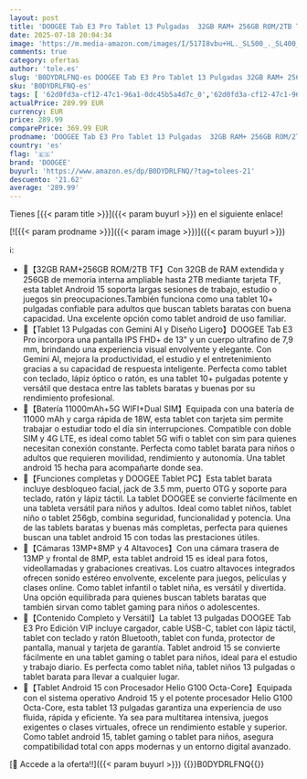```yaml
---
layout: post
title: 'DOOGEE Tab E3 Pro Tablet 13 Pulgadas  32GB RAM+ 256GB ROM/2TB Tablet Android 15 con Teclado y Lápiz  Gaming Tablets Octa Core 11000mAh Helio G100  4G Dual SIM+WiFi 5G/13MP+8MP/GPS/Face ID/4 Altavoces'
date: 2025-07-18 20:04:34
image: 'https://m.media-amazon.com/images/I/517I8vbu+HL._SL500_._SL400_.jpg'
comments: true
category: ofertas
author: 'tole.es'
slug: 'B0DYDRLFNQ-es DOOGEE Tab E3 Pro Tablet 13 Pulgadas 32GB RAM+ 256GB...'
sku: 'B0DYDRLFNQ-es'
tags: [ '62d0fd3a-cf12-47c1-96a1-0dc45b5a4d7c_0','62d0fd3a-cf12-47c1-96a1-0dc45b5a4d7c_4501','Arborist Merchandising Root','Informática','Self Service','Special Features Stores','Tablets','Vuelta al cole: Informática','android','doogee','🇪🇸', ]
actualPrice: 289.99 EUR
currency: EUR
price: 289.99
comparePrice: 369.99 EUR
prodname: 'DOOGEE Tab E3 Pro Tablet 13 Pulgadas  32GB RAM+ 256GB ROM/2TB Tablet Android 15 con Teclado y Lápiz  Gaming Tablets Octa Core 11000mAh Helio G100  4G Dual SIM+WiFi 5G/13MP+8MP/GPS/Face ID/4 Altavoces'
country: 'es'
flag: '🇪🇸'
brand: 'DOOGEE'
buyurl: 'https://www.amazon.es/dp/B0DYDRLFNQ/?tag=tolees-21'
descuento: '21.62'
average: '289.99'
---
```


Tienes [{{< param title >}}]({{< param buyurl >}}) en el siguiente enlace!

[![{{< param prodname >}}]({{< param image >}})]({{< param buyurl >}})

ℹ️:

- 🚀【32GB RAM+256GB ROM/2TB TF】Con 32GB de RAM extendida y 256GB de memoria interna ampliable hasta 2TB mediante tarjeta TF, esta tablet Android 15 soporta largas sesiones de trabajo, estudio o juegos sin preocupaciones.También funciona como una tablet 10+ pulgadas confiable para adultos que buscan tablets baratas con buena capacidad. Una excelente opción como tablet android de uso familiar.
- 🚀【Tablet 13 Pulgadas con Gemini AI y Diseño Ligero】DOOGEE Tab E3 Pro incorpora una pantalla IPS FHD+ de 13" y un cuerpo ultrafino de 7,9 mm, brindando una experiencia visual envolvente y elegante. Con Gemini AI, mejora la productividad, el estudio y el entretenimiento gracias a su capacidad de respuesta inteligente. Perfecta como tablet con teclado, lápiz óptico o ratón, es una tablet 10+ pulgadas potente y versátil que destaca entre las tablets baratas y buenas por su rendimiento profesional.
- 🚀【Batería 11000mAh+5G WIFI+Dual SIM】Equipada con una batería de 11000 mAh y carga rápida de 18W, esta tablet con tarjeta sim permite trabajar o estudiar todo el día sin interrupciones. Compatible con doble SIM y 4G LTE, es ideal como tablet 5G wifi o tablet con sim para quienes necesitan conexión constante. Perfecta como tablet barata para niños o adultos que requieren movilidad, rendimiento y autonomía. Una tablet android 15 hecha para acompañarte donde sea.
- 🚀【Funciones completas y DOOGEE Tablet PC】Esta tablet barata incluye desbloqueo facial, jack de 3.5 mm, puerto OTG y soporte para teclado, ratón y lápiz táctil. La tablet DOOGEE se convierte fácilmente en una tableta versátil para niños y adultos. Ideal como tablet niños, tablet niño o tablet 256gb, combina seguridad, funcionalidad y potencia. Una de las tablets baratas y buenas más completas, perfecta para quienes buscan una tablet android 15 con todas las prestaciones útiles.
- 🚀【Cámaras 13MP+8MP y 4 Altavoces】Con una cámara trasera de 13MP y frontal de 8MP, esta tablet android 15 es ideal para fotos, videollamadas y grabaciones creativas. Los cuatro altavoces integrados ofrecen sonido estéreo envolvente, excelente para juegos, películas y clases online. Como tablet infantil o tablet niña, es versátil y divertida. Una opción equilibrada para quienes buscan tablets baratas que también sirvan como tablet gaming para niños o adolescentes.
- 🚀【Contenido Completo y Versátil】La tablet 13 pulgadas DOOGEE Tab E3 Pro Edición VIP incluye cargador, cable USB-C, tablet con lápiz táctil, tablet con teclado y ratón Bluetooth, tablet con funda, protector de pantalla, manual y tarjeta de garantía. Tablet android 15 se convierte fácilmente en una tablet gaming o tablet para niños, ideal para el estudio y trabajo diario. Es perfecta como tablet niña, tablet niños 13 pulgadas o tablet barata para llevar a cualquier lugar.
- 🚀【Tablet Android 15 con Procesador Helio G100 Octa-Core】Equipada con el sistema operativo Android 15 y el potente procesador Helio G100 Octa-Core, esta tablet 13 pulgadas garantiza una experiencia de uso fluida, rápida y eficiente. Ya sea para multitarea intensiva, juegos exigentes o clases virtuales, ofrece un rendimiento estable y superior. Como tablet android 15, tablet gaming o tablet para niños, asegura compatibilidad total con apps modernas y un entorno digital avanzado.

[🛒 Accede a la oferta!!]({{< param buyurl >}})
{{<world>}}B0DYDRLFNQ{{</world>}}
